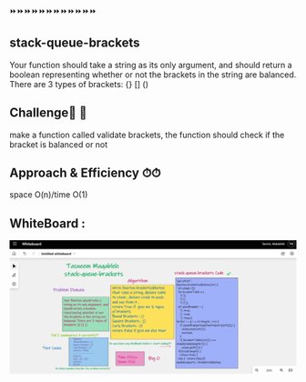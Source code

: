 ⏩⏩⏩⏩⏩⏩⏩⏩⏩⏩⏩⏩
## stack-queue-brackets
Your function should take a string as its only argument, and should return a boolean representing whether or not the brackets in the string are balanced. There are 3 types of brackets: {} [] ()


## Challenge💪 💪
make a function called validate brackets, the function should check if the bracket is balanced or not


## Approach & Efficiency ⏱⏱
space O(n)/time O(1)



## WhiteBoard : 

![whiteboard](../assest/brackets.png)